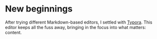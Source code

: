 # New beginnings

After trying different Markdown-based editors, I settled with [Typora](https://typora.io). This editor keeps all the fuss away, bringing in the focus into what matters: content.

